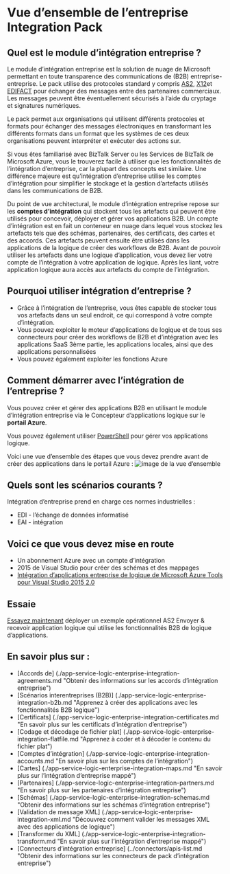 <properties 
    pageTitle="Vue d’ensemble de l’intégration d’entreprise | Service d’application Microsoft Azure | Microsoft Azure" 
    description="Utilisez les fonctionnalités d’intégration d’entreprise pour permettre des scénarios d’intégration et de processus métier à l’aide d’applications de logique" 
    services="logic-apps" 
    documentationCenter=".net,nodejs,java"
    authors="msftman" 
    manager="erikre" 
    editor="cgronlun"/>

<tags 
    ms.service="logic-apps" 
    ms.workload="integration" 
    ms.tgt_pltfrm="na" 
    ms.devlang="na" 
    ms.topic="article" 
    ms.date="09/08/2016" 
    ms.author="deonhe"/>

# <a name="overview-of-the-enterprise-integration-pack"></a>Vue d’ensemble de l’entreprise Integration Pack

## <a name="what-is-the-enterprise-integration-pack"></a>Quel est le module d’intégration entreprise ?
Le module d’intégration entreprise est la solution de nuage de Microsoft permettant en toute transparence des communications de (B2B) entreprise-entreprise. Le pack utilise des protocoles standard y compris [AS2](./app-service-logic-enterprise-integration-as2.md), [X12](./app-service-logic-enterprise-integration-x12.md)et [EDIFACT](./app-service-logic-enterprise-integration-edifact.md) pour échanger des messages entre des partenaires commerciaux. Les messages peuvent être éventuellement sécurisés à l’aide du cryptage et signatures numériques. 

Le pack permet aux organisations qui utilisent différents protocoles et formats pour échanger des messages électroniques en transformant les différents formats dans un format que les systèmes de ces deux organisations peuvent interpréter et exécuter des actions sur. 

Si vous êtes familiarisé avec BizTalk Server ou les Services de BizTalk de Microsoft Azure, vous le trouverez facile à utiliser que les fonctionnalités de l’intégration d’entreprise, car la plupart des concepts est similaire. Une différence majeure est qu’intégration d’entreprise utilise les comptes d’intégration pour simplifier le stockage et la gestion d’artefacts utilisés dans les communications de B2B. 

Du point de vue architectural, le module d’intégration entreprise repose sur les **comptes d’intégration** qui stockent tous les artefacts qui peuvent être utilisés pour concevoir, déployer et gérer vos applications B2B. Un compte d’intégration est en fait un conteneur en nuage dans lequel vous stockez les artefacts tels que des schémas, partenaires, des certificats, des cartes et des accords. Ces artefacts peuvent ensuite être utilisés dans les applications de la logique de créer des workflows de B2B. Avant de pouvoir utiliser les artefacts dans une logique d’application, vous devez lier votre compte de l’intégration à votre application de logique. Après les liant, votre application logique aura accès aux artefacts du compte de l’intégration.  

## <a name="why-should-you-use-enterprise-integration"></a>Pourquoi utiliser intégration d’entreprise ?
- Grâce à l’intégration de l’entreprise, vous êtes capable de stocker tous vos artefacts dans un seul endroit, ce qui correspond à votre compte d’intégration. 
- Vous pouvez exploiter le moteur d’applications de logique et de tous ses connecteurs pour créer des workflows de B2B et d’intégration avec les applications SaaS 3ème partie, les applications locales, ainsi que des applications personnalisées
- Vous pouvez également exploiter les fonctions Azure

## <a name="how-to-get-started-with-enterprise-integration"></a>Comment démarrer avec l’intégration de l’entreprise ?
Vous pouvez créer et gérer des applications B2B en utilisant le module d’intégration entreprise via le Concepteur d’applications logique sur le **portail Azure**.  

Vous pouvez également utiliser [PowerShell](https://msdn.microsoft.com/library/azure/mt652195.aspx "logique apps rubriques de PowerShell") pour gérer vos applications logique. 

Voici une vue d’ensemble des étapes que vous devez prendre avant de créer des applications dans le portail Azure : ![image de la vue d’ensemble](./media/app-service-logic-enterprise-integration-overview/overview-0.png)  

## <a name="what-are-some-common-scenarios"></a>Quels sont les scénarios courants ?

Intégration d’entreprise prend en charge ces normes industrielles :   

- EDI - l’échange de données informatisé  
- EAI - intégration  

## <a name="heres-what-you-need-to-get-started"></a>Voici ce que vous devez mise en route
- Un abonnement Azure avec un compte d’intégration
- 2015 de Visual Studio pour créer des schémas et des mappages
- [Intégration d’applications entreprise de logique de Microsoft Azure Tools pour Visual Studio 2015 2.0](https://aka.ms/vsmapsandschemas)  

## <a name="try-it"></a>Essaie
[Essayez maintenant](https://github.com/Azure/azure-quickstart-templates/tree/master/201-logic-app-as2-send-receive) déployer un exemple opérationnel AS2 Envoyer & recevoir application logique qui utilise les fonctionnalités B2B de logique d’applications.

## <a name="learn-more-about"></a>En savoir plus sur :
- [Accords de] (./app-service-logic-enterprise-integration-agreements.md "Obtenir des informations sur les accords d’intégration entreprise")
- [Scénarios interentreprises (B2B)] (./app-service-logic-enterprise-integration-b2b.md "Apprenez à créer des applications avec les fonctionnalités B2B logique")  
- [Certificats] (./app-service-logic-enterprise-integration-certificates.md "En savoir plus sur les certificats d’intégration d’entreprise")
- [Codage et décodage de fichier plat] (./app-service-logic-enterprise-integration-flatfile.md "Apprenez à coder et à décoder le contenu du fichier plat")  
- [Comptes d’intégration] (./app-service-logic-enterprise-integration-accounts.md "En savoir plus sur les comptes de l’intégration")
- [Cartes] (./app-service-logic-enterprise-integration-maps.md "En savoir plus sur l’intégration d’entreprise mappé")
- [Partenaires] (./app-service-logic-enterprise-integration-partners.md "En savoir plus sur les partenaires d’intégration entreprise")
- [Schémas] (./app-service-logic-enterprise-integration-schemas.md "Obtenir des informations sur les schémas d’intégration entreprise")
- [Validation de message XML] (./app-service-logic-enterprise-integration-xml.md "Découvrez comment valider les messages XML avec des applications de logique")
- [Transformer du XML] (./app-service-logic-enterprise-integration-transform.md "En savoir plus sur l’intégration d’entreprise mappé")
- [Connecteurs d’intégration entreprise] (../connectors/apis-list.md "Obtenir des informations sur les connecteurs de pack d’intégration entreprise")



